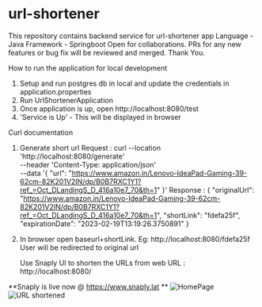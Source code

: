 # url-shortener
This repository contains backend service for url-shortener app
Language - Java
Framework - Springboot
Open for collaborations. PRs for any new features or bug fix will be reviewed and merged.
Thank You.

How to run the application for local development
1. Setup and run postgres db in local and update the credentials in application.properties
2. Run UrlShortenerApplication
3. Once application is up, open http://localhost:8080/test 
4. 'Service is Up' - This will be displayed in browser

Curl documentation
1. Generate short url
Request : 
   curl --location 'http://localhost:8080/generate' \
   --header 'Content-Type: application/json' \
   --data '{
   "url": "https://www.amazon.in/Lenovo-IdeaPad-Gaming-39-62cm-82K201V2IN/dp/B0B7RXC1Y1?ref_=Oct_DLandingS_D_416a10e7_70&th=1"
   }'
Response : 
   {
   "originalUrl": "https://www.amazon.in/Lenovo-IdeaPad-Gaming-39-62cm-82K201V2IN/dp/B0B7RXC1Y1?ref_=Oct_DLandingS_D_416a10e7_70&th=1",
   "shortLink": "fdefa25f",
   "expirationDate": "2023-02-19T13:19:26.3750891"
   }
2. In browser open baseurl+shortLink. Eg: http://localhost:8080/fdefa25f 
   User will be redirected to original url

   Use Snaply UI to shorten the URLs from web
   URL : http://localhost:8080/

**Snaply is live now @ https://www.snaply.lat
**
![HomePage](https://github.com/SamujjalDas/url-shortener/assets/34987253/33875360-4d59-4980-a96d-5208774756f3)
![URL shortened](https://github.com/SamujjalDas/url-shortener/assets/34987253/1e0707a9-6b43-4689-b9a2-9d6bca5f5e75)



